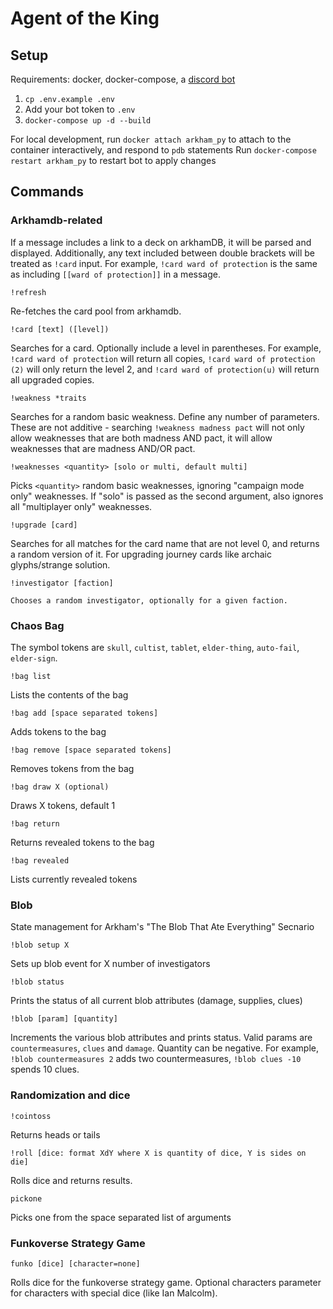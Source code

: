 # Agent of the King

## Setup
Requirements: docker, docker-compose, a [discord bot](https://discordapp.com/developers/docs/intro)

1. `cp .env.example .env`
2. Add your bot token to `.env`
3. `docker-compose up -d --build`

For local development, run `docker attach arkham_py` to attach to the container interactively, and respond to `pdb` statements
Run `docker-compose restart arkham_py` to restart bot to apply changes


## Commands


### Arkhamdb-related

If a message includes a link to a deck on arkhamDB, it will be parsed and displayed. Additionally, any text included between double brackets will be treated as `!card` input. For example, `!card ward of protection` is the same as including `[[ward of protection]]` in a message.


```
!refresh
```
Re-fetches the card pool from arkhamdb.

```
!card [text] ([level])
```
Searches for a card. Optionally include a level in parentheses. For example, `!card ward of protection` will return all copies, `!card ward of protection (2)` will only return the level 2, and `!card ward of protection(u)` will return all upgraded copies.

```
!weakness *traits
```
Searches for a random basic weakness. Define any number of parameters. These are not additive - searching `!weakness madness pact` will not only allow weaknesses that are both madness AND pact, it will allow weaknesses that are madness AND/OR pact.

```
!weaknesses <quantity> [solo or multi, default multi]
```
Picks `<quantity>` random basic weaknesses, ignoring "campaign mode only" weaknesses. If "solo" is passed as the second argument, also ignores all "multiplayer only" weaknesses.

```
!upgrade [card]
```
Searches for all matches for the card name that are not level 0, and returns a random version of it. For upgrading journey cards like archaic glyphs/strange solution.

```
!investigator [faction]

Chooses a random investigator, optionally for a given faction.
```
### Chaos Bag

The symbol tokens are `skull`, `cultist`, `tablet`, `elder-thing`, `auto-fail`, `elder-sign`.


```
!bag list
```
Lists the contents of the bag


```
!bag add [space separated tokens]
```
Adds tokens to the bag

```
!bag remove [space separated tokens]
```
Removes tokens from the bag

```
!bag draw X (optional)
```
Draws X tokens, default 1

```
!bag return
```
Returns revealed tokens to the bag


```
!bag revealed
```
Lists currently revealed tokens

### Blob
State management for Arkham's "The Blob That Ate Everything" Secnario

```
!blob setup X
```
Sets up blob event for X number of investigators

```
!blob status
```
Prints the status of all current blob attributes (damage, supplies, clues)

```
!blob [param] [quantity]
```
Increments the various blob attributes and prints status. Valid params are `countermeasures`, `clues` and `damage`. Quantity can be negative. For example, `!blob countermeasures 2` adds two countermeasures, `!blob clues -10` spends 10 clues.


### Randomization and dice

```
!cointoss
```
Returns heads or tails

```
!roll [dice: format XdY where X is quantity of dice, Y is sides on die]
```
Rolls dice and returns results.

```
pickone
```
Picks one from the space separated list of arguments



### Funkoverse Strategy Game

```
funko [dice] [character=none]
```
Rolls dice for the funkoverse strategy game. Optional characters parameter for characters with special dice (like Ian Malcolm). 